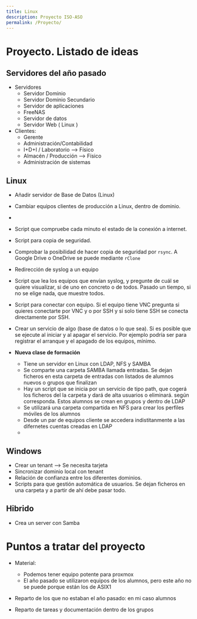 ```yaml
---
title: Linux
description: Proyecto ISO-ASO
permalink: /Proyecto/
---
```



# Proyecto. Listado de ideas

## Servidores del año pasado
- Servidores
  - Servidor Dominio
  - Servidor Dominio Secundario 
  - Servidor de aplicaciones
  - FreeNAS
  - Servidor de datos
  - Servidor Web ( Linux )
- Clientes:
  - Gerente
  - Administración/Contabilidad
  - I+D+I / Laboratorio --> Físico
  - Almacén / Producción --> Físico
  - Administración de sistemas 

## Linux

- Añadir servidor de Base de Datos (Linux)
- Cambiar equipos clientes de producción a Linux, dentro de dominio.
- 

- Script que compruebe cada minuto el estado de la conexión a internet.
- Script para copia de seguridad. 
- Comprobar la posibilidad de hacer copia de seguridad por `rsync`. A Google Drive o OneDrive se puede mediante `rClone`
- Redirección de syslog a un equipo
- Script que lea los equipos que envían syslog, y pregunte de cuál se quiere visualizar, si de uno en concreto o de todos. Pasado un tiempo, si no se elige nada, que muestre todos.
- Script para conectar con equipo. Si el equipo tiene VNC pregunta si quieres conectarte por VNC y o por SSH y si solo tiene SSH se conecta directamente por SSH.
- Crear un servicio de algo (base de datos o lo que sea). Si es posible que se ejecute al iniciar y al apagar el servicio. Por ejemplo podría ser para registrar el arranque y el apagado de los equipos, mínimo.



 - **Nueva clase de formación**
   - Tiene un servidor en Linux con LDAP, NFS y SAMBA
   - Se comparte una carpeta SAMBA llamada entradas. Se dejan ficheros en esta carpeta de entradas con listados de alumnos nuevos o grupos que finalizan
   - Hay un script que se inicia por un servicio de tipo path, que cogerá los ficheros del la carpeta y dará de alta usuarios o eliminará. según corresponda. Estos alumnos se crean en grupos y dentro de LDAP
   - Se utilizará una carpeta compartida en NFS para crear los perfiles móviles de los alumnos
   - Desde un par de equipos cliente se accedera indistitanmente a las difernetes cuentas creadas en LDAP
   - 

## Windows

- Crear un tenant  -->  Se necesita tarjeta
- Sincronizar dominio local con tenant
- Relación de confianza entre los diferentes dominios.
- Scripts para que gestión automática de usuarios. Se dejan ficheros en una carpeta y a partir de ahí debe pasar todo.

## Hibrido

- Crea un server con Samba


# Puntos a tratar del proyecto

- Material:
  - Podemos tener equipo potente para proxmox
  - El año pasado se utilizaron equipos de los alumnos, pero este año no se puede porque están los de ASIX1

- Reparto de los que no estaban el año pasado: en mi caso  alumnos

- Reparto de tareas y documentación dentro de los grupos


